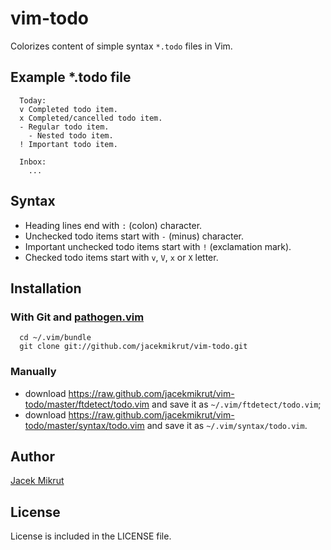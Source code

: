 vim-todo
========

Colorizes content of simple syntax `*.todo` files in Vim.

## Example *.todo file

```
  Today:
  v Completed todo item.
  x Completed/cancelled todo item.
  - Regular todo item.
    - Nested todo item.
  ! Important todo item.

  Inbox:
    ...
```

## Syntax

- Heading lines end with `:` (colon) character.
- Unchecked todo items start with `-` (minus) character.
- Important unchecked todo items start with `!` (exclamation mark).
- Checked todo items start with `v`, `V`, `x` or `X` letter.

## Installation

### With Git and [pathogen.vim](https://github.com/tpope/vim-pathogen)

```shell
  cd ~/.vim/bundle
  git clone git://github.com/jacekmikrut/vim-todo.git
```

### Manually

* download https://raw.github.com/jacekmikrut/vim-todo/master/ftdetect/todo.vim and save it as `~/.vim/ftdetect/todo.vim`;
* download https://raw.github.com/jacekmikrut/vim-todo/master/syntax/todo.vim and save it as `~/.vim/syntax/todo.vim`.
  

## Author

[Jacek Mikrut](https://github.com/jacekmikrut)

## License

License is included in the LICENSE file.

